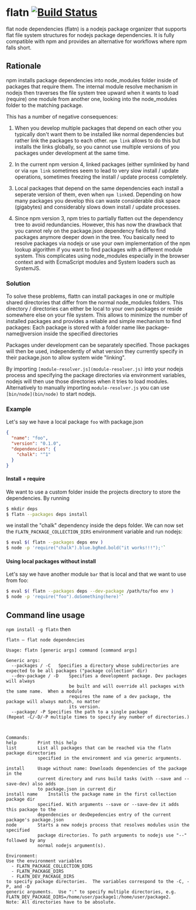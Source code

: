 # flatn [![Build Status](https://travis-ci.org/rksm/flatn.svg?branch=master)](https://travis-ci.org/rksm/flatn)

flat node dependencies (flatn) is a nodejs package organizer that supports flat file system structures for nodejs package dependencies.  It is fully compatible with npm and provides an alternative for workflows where npm falls short.


## Rationale

npm installs package dependencies into node_modules folder inside of packages that require them.  The internal module resolve mechanism in nodejs then traverses the file system tree upward when it wants to load (require) one module from another one, looking into the node_modules folder to the matching package.

This has a number of negative consequences:
1. When you develop multiple packages that depend on each other you typically don't want them to be installed like normal dependencies but rather link the packages to each other.  `npm link` allows to do this but installs the links globally, so you cannot use multiple versions of you packages under development at the same time.

2. In the current npm version 4, linked packages (either symlinked by hand or via `npm link` sometimes seem to lead to very slow install / update operations, sometimes freezing the install / update process completely.

3. Local packages that depend on the same dependencies each install a seperate version of them, even when `npm link`ed.  Depending on how many packages you develop this can waste considerable disk space (gigabytes) and considerably slows down install / update processes.

4. Since npm version 3, npm tries to partially flatten out the dependency tree to avoid redundancies.  However, this has now the drawback that you cannot rely on the package.json dependency fields to find packages anymore deeper down in the tree.  You basically need to resolve packages via nodejs or use your own implementation of the npm lookup algorithm if you want to find packages with a different module system.  This complicates using node_modules especially in the browser context and with EcmaScript modules and System loaders such as SystemJS.

### Solution

To solve these problems, flattn can install packages in one or multiple shared directories that differ from the normal node_modules folders.  This directory / directories can either be local to your own packages or reside somewhere else on your file system.  This allows to minimize the number of installed packages and provides a reliable and simple mechanism to find packages:  Each package is stored with a folder name like package-name@version inside the specified directories

Packages under development can be separately specified.  Those packages will then be used, independently of what version they currently specify in their package.json to allow system wide "linking".

By importing `[module-resolver.js](module-resolver.js)` into your nodejs process and specifying the package directories via environment variables, nodejs will then use those directories when it tries to load modules.  Alternatively to manually importing `module-resolver.js` you can use `[bin/node](bin/node)` to start nodejs.

### Example

Let's say we have a local package `foo` with package.json

```json
{
  "name": "foo",
  "version": "0.1.0",
  "dependencies": {
    "chalk": "^1"
  }
}
```

#### Install + require

We want to use a custom folder inside the projects directory to store the dependencies.  By running
```sh
$ mkdir deps
$ flatn --packages deps install
```

we install the "chalk" dependency inside the deps folder.  We can now set the `FLATN_PACKAGE_COLLECTION_DIRS` environment variable and run nodejs:
```sh
$ eval $( flatn --packages deps env )
$ node -p 'require("chalk").blue.bgRed.bold("it works!!!");'`
```

#### Using local packages without install

Let's say we have another module `bar` that is local and that we want to use from foo:

```sh
$ eval $( flatn --packages deps --dev-package /path/to/foo env )
$ node -p 'require("foo").doSomething(here)'`
```


## Command line usage

`npm install -g flatn` then

```
flatn – flat node dependencies

Usage: flatn [generic args] command [command args]

Generic args:
  --packages / -C	Specifies a directory whose subdirectories are expected to be all packages ("package collection" dir)
  --dev-package / -D	Specifies a development package. Dev packages will always
                    	be built and will override all packages with the same name.  When a module
                    	requires the name of a dev package, the package will always match, no matter
                    	its version.
  --package/ -P	Specifies the path to a single package
(Repeat -C/-D/-P multiple times to specify any number of directories.)



Commands:
help		Print this help
list		List all packages that can be reached via the flatn package directories
    		specified in the environment and via generic arguments.

install		Usage without name: Downloads dependencies of the package in the
       		current directory and runs build tasks (with --save and --save-dev) also adds
       		to package.json in current dir
install name	Installs the package name in the first collection package dir
       		specified. With arguments --save or --save-dev it adds this package to the
       		dependencies or devDepedencies entry of the current package's package.json
node		Starts a new nodejs process that resolves modules usin the specified
    		package directories. To path arguments to nodejs use "--" followed by any
    		normal nodejs argument(s).

Environment:
Use the environment variables
  - FLATN_PACKAGE_COLLECTION_DIRS
  - FLATN_PACKAGE_DIRS
  - FLATN_DEV_PACKAGE_DIRS
to specify package directories.  The variables correspond to the -C, -P, and -D
generic arguments.  Use ":" to specify multiple directories, e.g.
FLATN_DEV_PACKAGE_DIRS=/home/user/package1:/home/user/package2.
Note: All directories have to be absolute.
```
